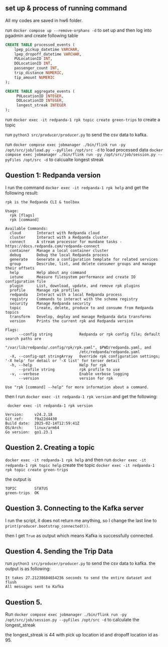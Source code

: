 ## set up & process of running command

All my codes are saved in hw6 folder. 

run `docker compose up --remove-orphans -d` to set up
and then log into pgadmin and create following table 


```SQL
CREATE TABLE processed_events (
    lpep_pickup_datetime VARCHAR,
    lpep_dropoff_datetime VARCHAR,
    PULocationID INT,
    DOLocationID INT,
    passenger_count INT,
    trip_distance NUMERIC,
    tip_amount NUMERIC
);
```

```sql
CREATE TABLE aggregate_events (
     PULocationID INTEGER,
     DOLocationID INTEGER,
     longest_streak INTEGER
);
```

run `docker exec -it redpanda-1 rpk topic create green-trips` to create a topic

run `python3 src/producer/producer.py` to send the csv data to kafka.

run `docker compose exec jobmanager ./bin/flink run -py /opt/src/job/load.py --pyFiles /opt/src -d` to load processed data
`docker compose exec jobmanager ./bin/flink run -py /opt/src/job/session.py --pyFiles /opt/src -d` to calcualte longest streak

## Question 1: Redpanda version
I run the command `docker exec -it redpanda-1 rpk help` and get the following result:

```ssh
rpk is the Redpanda CLI & toolbox

Usage:
  rpk [flags]
  rpk [command]

Available Commands:
  cloud       Interact with Redpanda cloud
  cluster     Interact with a Redpanda cluster
  connect     A stream processor for mundane tasks - https://docs.redpanda.com/redpanda-connect
  container   Manage a local container cluster
  debug       Debug the local Redpanda process
  generate    Generate a configuration template for related services
  group       Describe, list, and delete consumer groups and manage their offsets
  help        Help about any command
  iotune      Measure filesystem performance and create IO configuration file
  plugin      List, download, update, and remove rpk plugins
  profile     Manage rpk profiles
  redpanda    Interact with a local Redpanda process
  registry    Commands to interact with the schema registry
  security    Manage Redpanda security
  topic       Create, delete, produce to and consume from Redpanda topics
  transform   Develop, deploy and manage Redpanda data transforms
  version     Prints the current rpk and Redpanda version

Flags:
      --config string            Redpanda or rpk config file; default search paths are
                                 "/var/lib/redpanda/.config/rpk/rpk.yaml", $PWD/redpanda.yaml, and
                                 /etc/redpanda/redpanda.yaml
  -X, --config-opt stringArray   Override rpk configuration settings; '-X help' for detail or '-X list' for terser detail
  -h, --help                     Help for rpk
      --profile string           rpk profile to use
  -v, --verbose                  Enable verbose logging
      --version                  version for rpk

Use "rpk [command] --help" for more information about a command.
```

then I run `docker exec -it redpanda-1 rpk version` and get the following:
```ssh
 docker exec -it redpanda-1 rpk version

Version:     v24.2.18
Git ref:     f9a22d4430
Build date:  2025-02-14T12:59:41Z
OS/Arch:     linux/arm64
Go version:  go1.23.1
```

## Question 2. Creating a topic

`docker exec -it redpanda-1 rpk help` and then run `docker exec -it redpanda-1 rpk topic help`
create the topic `docker exec -it redpanda-1 rpk topic create green-trips`

the output is 
```ssh
TOPIC        STATUS
green-trips  OK
```

## Question 3. Connecting to the Kafka server
I run the script, it does not return me anything, so I change the last line to `print(producer.bootstrap_connected())`.

then I get `True` as output which means Kafka is successfully connected.

## Question 4. Sending the Trip Data

run `python3 src/producer/producer.py` to send the csv data to kafka. the output is as following:

```ssh
It takes 27.21238684654236 seconds to send the entire dataset and flush
All messages sent to Kafka
```

## Question 5.
Run `docker compose exec jobmanager ./bin/flink run -py /opt/src/job/session.py --pyFiles /opt/src -d` to calculate the longest_streak

the longest_streak is 44 with pick up location id and dropoff location id as 95.
